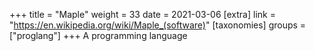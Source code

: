 +++
title = "Maple"
weight = 33
date = 2021-03-06
[extra]
link = "https://en.wikipedia.org/wiki/Maple_(software)"
[taxonomies]
groups = ["proglang"]
+++
A programming language

